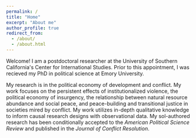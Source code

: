 ```yaml
---
permalink: /
title: "Home"
excerpt: "About me"
author_profile: true
redirect_from: 
  - /about/
  - /about.html
---
```


Welcome! I am a postdoctoral researcher at the University of Southern California's Center for International Studies. Prior to this appointment, I was recieved my PhD in political science at Emory University. 

My research is in the political economy of development and conflict. My work focuses on the persistent effects of institutionalized violence, the political economy of insurgency, the relationship between natural resource abundance and social peace, and peace-building and transitional justice in societies mired by conflict. My work utilizes in-depth qualitative knowledge to inform causal research designs with observational data. My sol-authored research has been conditionally accepted to the _American Political Science Review_ and published in the _Journal of Conflict Resolution_.


